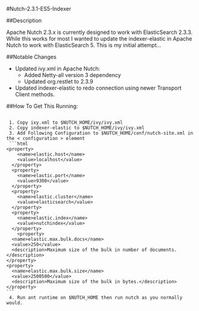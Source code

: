 #Nutch-2.3.1-ES5-Indexer

##Description

Apache Nutch 2.3.x is currently designed to work with ElasticSearch 2.3.3. While this works for most I wanted to update the indexer-elastic in Apache Nutch to work with ElasticSearch 5. This is my initial attempt...

##Notable Changes

 - Updated ivy.xml in Apache Nutch:
	 - Added Netty-all version 3 dependency
	 - Updated org.restlet to 2.3.9
 - Updated indexer-elastic to redo connection using newer Transport Client methods.
 
  
##How To Get This Running:

~~~$NUTCH_HOME refers to the extracted location of your Nutch instance. 

 1. Copy ixy.xml to $NUTCH_HOME/ivy/ivy.xml
 2. Copy indexer-elastic to $NUTCH_HOME/ivy/ivy.xml
 3. Add Following Configuration to $NUTCH_HOME/conf/nutch-site.xml in the < configuration > element
 ```html
<property>
    <name>elastic.host</name>
    <value>localhost</value>
  </property>
  <property>
    <name>elastic.port</name>
    <value>9300</value>
  </property>
  <property>
    <name>elastic.cluster</name>
    <value>elasticsearch</value>
  </property>
  <property>
    <name>elastic.index</name>
    <value>nutchindex</value>
  </property>
    <property>
  <name>elastic.max.bulk.docs</name>
  <value>250</value>
  <description>Maximum size of the bulk in number of documents.</description>
</property>
<property>
  <name>elastic.max.bulk.size</name>
  <value>2500500</value>
  <description>Maximum size of the bulk in bytes.</description>
</property>
```
 4. Run ant runtime on $NUTCH_HOME then run nutch as you normally would.
